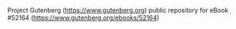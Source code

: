 Project Gutenberg (https://www.gutenberg.org) public repository for
eBook #52164 (https://www.gutenberg.org/ebooks/52164)
